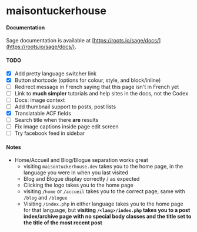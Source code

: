 # maisontuckerhouse

#### Documentation

Sage documentation is available at [https://roots.io/sage/docs/](https://roots.io/sage/docs/).

#### TODO

- [x] Add pretty language switcher link
- [x] Button shortcode (options for colour, style, and block/inline)
- [ ] Redirect message in French saying that this page isn't in French yet
- [ ] Link to **much simpler** tutorials and help sites in the docs, not the Codex
- [ ] Docs: image context
- [ ] Add thumbnail support to posts, post lists
- [x] Translatable ACF fields
- [ ] Search title when there **are** results
- [ ] Fix image captions inside page edit screen
- [ ] Try facebook feed in sidebar

#### Notes

- Home/Accueil and Blog/Blogue separation works great
  - visiting `maisontuckerhouse.dev` takes you to the home page, in the language you were in when you last visited
  - Blog and Blogue display correctly / as expected
  - Clicking the logo takes you to the home page
  - visiting `/home` or `/accueil` takes you to the correct page, same with `/blog` and `/blogue`
  - Visiting `/index.php` in either language takes you to the home page for that language, but **visiting `/<lang>/index.php` takes you to a post index/archive page with no special body classes and the title set to the title of the most recent post**
